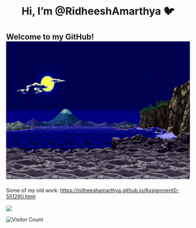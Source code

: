 <div align="center">
<h1> Hi, I’m @RidheeshAmarthya 🐦 </h1> 
</div>

<h2> Welcome to my GitHub! <br><img src="https://github.com/RidheeshAmarthya/RidheeshAmarthya/blob/main/wallpaper.gif"></h1>

Some of my old work:
https://ridheeshamarthya.github.io/Assignment0-551290.html

<!-- ![Ridheesh's github stats](https://github-readme-stats.vercel.app/api?username=RidheeshAmarthya&count_private=true&show_icons=true&theme=dark) -->

<a href="https://github.com/RidheeshAmarthya/github-readme-stats"><img align="center" src="https://github-readme-stats.vercel.app/api/top-langs/?username=RidheeshAmarthya&hide=javascript,css,scsshtml&layout=compact&theme=dark" /></a>

![Visitor Count](https://profile-counter.glitch.me/{RidheeshAmarthya}/count.svg) 
